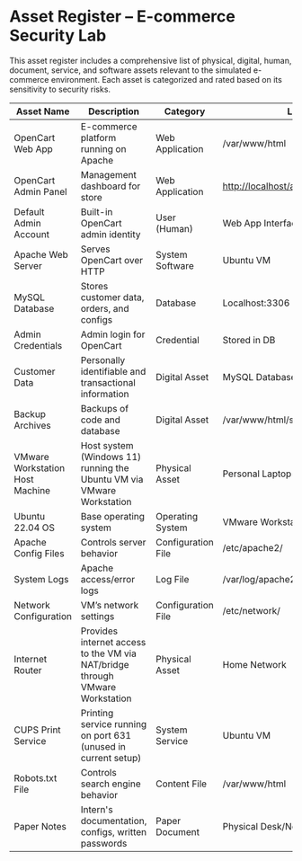 # Asset Register – E-commerce Security Lab

This asset register includes a comprehensive list of physical, digital, human, document, service, and software assets relevant to the simulated e-commerce environment. Each asset is categorized and rated based on its sensitivity to security risks.

| Asset Name              | Description                                           | Category           | Location                                         | Sensitivity |
| ----------------------- | ----------------------------------------------------- | ------------------ | ------------------------------------------------ | ----------- |
| OpenCart Web App        | E-commerce platform running on Apache                 | Web Application        | /var/www/html                                    | High        |
| OpenCart Admin Panel    | Management dashboard for store                        | Web Application    | [http://localhost/admin](http://localhost/admin) | High        |
| Default Admin Account   | Built-in OpenCart admin identity                      | User (Human)       | Web App Interface                                | High        |
| Apache Web Server       | Serves OpenCart over HTTP                             | System Software    | Ubuntu VM                                        | High        |
| MySQL Database          | Stores customer data, orders, and configs             | Database           | Localhost:3306                                   | High        |
| Admin Credentials       | Admin login for OpenCart                              | Credential         | Stored in DB                                     | High        |
| Customer Data           | Personally identifiable and transactional information | Digital Asset      | MySQL Database                                   | High        |
| Backup Archives         | Backups of code and database                          | Digital Asset      | /var/www/html/system/storage/backup                     | High        |
| VMware Workstation Host Machine | Host system (Windows 11) running the Ubuntu VM via VMware Workstation                        | Physical Asset     | Personal Laptop                                  | High        |
| Ubuntu 22.04 OS         | Base operating system                                 | Operating System   | VMware Workstation VM                                    | Medium      |
| Apache Config Files     | Controls server behavior                              | Configuration File | /etc/apache2/                                    | Medium      |
| System Logs             | Apache access/error logs                              | Log File           | /var/log/apache2/                                | Medium      |
| Network Configuration   | VM’s network settings                                 | Configuration File | /etc/network/                                    | Medium      |
| Internet Router         | Provides internet access to the VM via NAT/bridge through VMware Workstation                         | Physical Asset     | Home Network                                     | Medium      |
| CUPS Print Service       | Printing service running on port 631 (unused in current setup) | System Service      | Ubuntu VM                                    | Medium      |
| Robots.txt File         | Controls search engine behavior                       | Content File       | /var/www/html                                    | Low         |
| Paper Notes             | Intern's documentation, configs, written passwords    | Paper Document     | Physical Desk/Notebooks                          | Low         |




